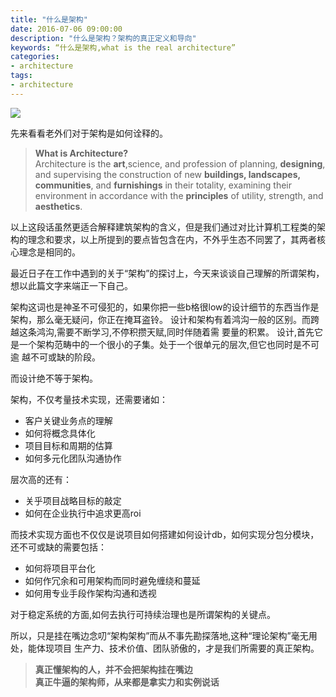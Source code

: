 ```yaml
---
title: "什么是架构"
date: 2016-07-06 09:00:00
description: "什么是架构？架构的真正定义和导向"
keywords: “什么是架构,what is the real architecture”
categories:
- architecture
tags:
- architecture
---
```


![](/images/2016-07-06-what-is-architecture/14678247250239.jpg)

先来看看老外们对于架构是如何诠释的。

> **What is Architecture?**  
> Architecture is the **art**,science, and profession of planning, **designing**, and supervising the construction of new **buildings, landscapes, communities**, and **furnishings** in their totality, examining their environment in accordance with the **principles** of utility, strength, and **aesthetics**.

以上这段话虽然更适合解释建筑架构的含义，但是我们通过对比计算机工程类的架构的理念和要求，以上所提到的要点皆包含在内，不外乎生态不同罢了，其两者核心理念是相同的。

最近日子在工作中遇到的关于“架构”的探讨上，今天来谈谈自己理解的所谓架构，想以此篇文字来端正一下自己。

架构这词也是神圣不可侵犯的，如果你把一些b格很low的设计细节的东西当作是架构，那么毫无疑问，你正在掩耳盗铃。 
设计和架构有着鸿沟一般的区别。而跨越这条鸿沟,需要不断学习,不停积攒天赋,同时伴随着需 要量的积累。 设计,首先它是一个架构范畴中的一个很小的子集。处于一个很单元的层次,但它也同时是不可逾 越不可或缺的阶段。 

而设计绝不等于架构。

架构，不仅考量技术实现，还需要诸如：

- 客户关键业务点的理解
- 如何将概念具体化
- 项目目标和周期的估算
- 如何多元化团队沟通协作

层次高的还有：

- 关乎项目战略目标的敲定
- 如何在企业执行中追求更高roi

而技术实现方面也不仅仅是说项目如何搭建如何设计db，如何实现分包分模块，还不可或缺的需要包括：

- 如何将项目平台化
- 如何作冗余和可用架构而同时避免缠绕和蔓延
- 如何用专业手段作架构沟通和透视

对于稳定系统的方面,如何去执行可持续治理也是所谓架构的关键点。 

所以，只是挂在嘴边念叨“架构架构”而从不事先勘探落地,这种“理论架构”毫无用处，能体现项目 生产力、技术价值、团队骄傲的，才是我们所需要的真正架构。 

> **真正懂架构的人，并不会把架构挂在嘴边**  
> **真正牛逼的架构师，从来都是拿实力和实例说话**


